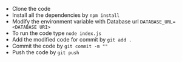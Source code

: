 *  Clone the code
*  Install all the dependencies by `npm install`
*  Modify the environment variable with Database url `DATABASE_URL=<DATABASE URI>`
*  To run the code type `node index.js`
*  Add the modified code for commit by `git add .`
*  Commit the code by `git commit -m ""`
*  Push the code by `git push`